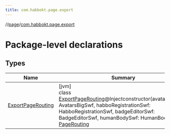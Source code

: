 ```yaml
---
title: com.habbokt.page.export
---
```

//[page](../../index.html)/[com.habbokt.page.export](index.html)



# Package-level declarations



## Types


| Name | Summary |
|---|---|
| [ExportPageRouting](-export-page-routing/index.html) | [jvm]<br>class [ExportPageRouting](-export-page-routing/index.html)@Injectconstructor(avatarsBigSwf: AvatarsBigSwf, habboRegistrationSwf: HabboRegistrationSwf, badgeEditorSwf: BadgeEditorSwf, humanBodySwf: HumanBodySwf) : [PageRouting](../com.habbokt.page/-page-routing/index.html) |

